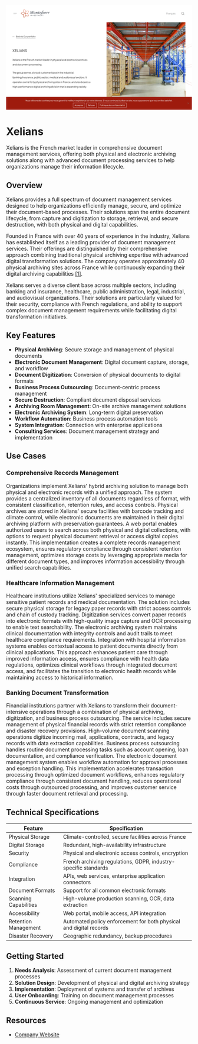 ![Xelians](assets\xelians.png)

# Xelians

Xelians is the French market leader in comprehensive document management services, offering both physical and electronic archiving solutions along with advanced document processing services to help organizations manage their information lifecycle.

## Overview

Xelians provides a full spectrum of document management services designed to help organizations efficiently manage, secure, and optimize their document-based processes. Their solutions span the entire document lifecycle, from capture and digitization to storage, retrieval, and secure destruction, with both physical and digital capabilities.

Founded in France with over 40 years of experience in the industry, Xelians has established itself as a leading provider of document management services. Their offerings are distinguished by their comprehensive approach combining traditional physical archiving expertise with advanced digital transformation solutions. The company operates approximately 40 physical archiving sites across France while continuously expanding their digital archiving capabilities [[1]](https://montefiore.eu/en/portfolio/xelians/).

Xelians serves a diverse client base across multiple sectors, including banking and insurance, healthcare, public administration, legal, industrial, and audiovisual organizations. Their solutions are particularly valued for their security, compliance with French regulations, and ability to support complex document management requirements while facilitating digital transformation initiatives.

## Key Features

- **Physical Archiving**: Secure storage and management of physical documents
- **Electronic Document Management**: Digital document capture, storage, and workflow
- **Document Digitization**: Conversion of physical documents to digital formats
- **Business Process Outsourcing**: Document-centric process management
- **Secure Destruction**: Compliant document disposal services
- **Archiving Room Management**: On-site archive management solutions
- **Electronic Archiving System**: Long-term digital preservation
- **Workflow Automation**: Business process automation tools
- **System Integration**: Connection with enterprise applications
- **Consulting Services**: Document management strategy and implementation

## Use Cases

### Comprehensive Records Management

Organizations implement Xelians' hybrid archiving solution to manage both physical and electronic records with a unified approach. The system provides a centralized inventory of all documents regardless of format, with consistent classification, retention rules, and access controls. Physical archives are stored in Xelians' secure facilities with barcode tracking and climate control, while electronic documents are maintained in their digital archiving platform with preservation guarantees. A web portal enables authorized users to search across both physical and digital collections, with options to request physical document retrieval or access digital copies instantly. This implementation creates a complete records management ecosystem, ensures regulatory compliance through consistent retention management, optimizes storage costs by leveraging appropriate media for different document types, and improves information accessibility through unified search capabilities.

### Healthcare Information Management

Healthcare institutions utilize Xelians' specialized services to manage sensitive patient records and medical documentation. The solution includes secure physical storage for legacy paper records with strict access controls and chain of custody tracking. Digitization services convert paper records into electronic formats with high-quality image capture and OCR processing to enable text searchability. The electronic archiving system maintains clinical documentation with integrity controls and audit trails to meet healthcare compliance requirements. Integration with hospital information systems enables contextual access to patient documents directly from clinical applications. This approach enhances patient care through improved information access, ensures compliance with health data regulations, optimizes clinical workflows through integrated document access, and facilitates the transition to electronic health records while maintaining access to historical information.

### Banking Document Transformation

Financial institutions partner with Xelians to transform their document-intensive operations through a combination of physical archiving, digitization, and business process outsourcing. The service includes secure management of physical financial records with strict retention compliance and disaster recovery provisions. High-volume document scanning operations digitize incoming mail, applications, contracts, and legacy records with data extraction capabilities. Business process outsourcing handles routine document processing tasks such as account opening, loan documentation, and compliance verification. The electronic document management system enables workflow automation for approval processes and exception handling. This implementation accelerates transaction processing through optimized document workflows, enhances regulatory compliance through consistent document handling, reduces operational costs through outsourced processing, and improves customer service through faster document retrieval and processing.

## Technical Specifications

| Feature | Specification |
|---------|---------------|
| Physical Storage | Climate-controlled, secure facilities across France |
| Digital Storage | Redundant, high-availability infrastructure |
| Security | Physical and electronic access controls, encryption |
| Compliance | French archiving regulations, GDPR, industry-specific standards |
| Integration | APIs, web services, enterprise application connectors |
| Document Formats | Support for all common electronic formats |
| Scanning Capabilities | High-volume production scanning, OCR, data extraction |
| Accessibility | Web portal, mobile access, API integration |
| Retention Management | Automated policy enforcement for both physical and digital records |
| Disaster Recovery | Geographic redundancy, backup procedures |

## Getting Started

1. **Needs Analysis**: Assessment of current document management processes
2. **Solution Design**: Development of physical and digital archiving strategy
3. **Implementation**: Deployment of systems and transfer of archives
4. **User Onboarding**: Training on document management processes
5. **Continuous Service**: Ongoing management and optimization

## Resources

- [Company Website](https://www.xelians.fr/)
